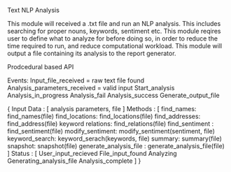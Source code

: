 Text NLP Analysis

This module will received a .txt file and run an NLP analysis.
This includes searching for proper nouns, keywords, sentiment etc.
This module reqires user to define what to analyze for before doing so,
in order to reduce the time required to run, and reduce computational workload.
This module will output a file containing its analysis to the report generator.

Prodcedural based API

Events:
    Input_file_received = raw text file found
    Analysis_parameters_received = valid input
    Start_analysis
    Analysis_in_progress
    Analysis_fail
    Analysis_success 
    Generate_output_file

{
    Input Data : [
        analysis parameters,
        file
    ]
    Methods : [
        find_names: find_names(file)
        find_locations: find_locations(file)
        find_addresses: find_address(file)
        keyword relations: find_relations(file)
        find_sentiment : find_sentiment(file)
        modify_sentiment: modify_sentiment(sentiment, file)
        keyword_search: keyword_serach(keywords, file)
        summary: summary(file)
        snapshot: snapshot(file)
        generate_analysis_file : generate_analysis_file(file)
    ]
    Status : [
        User_input_recieved
        File_input_found
        Analyzing
        Generating_analysis_file
        Analysis_complete
    ]
}

